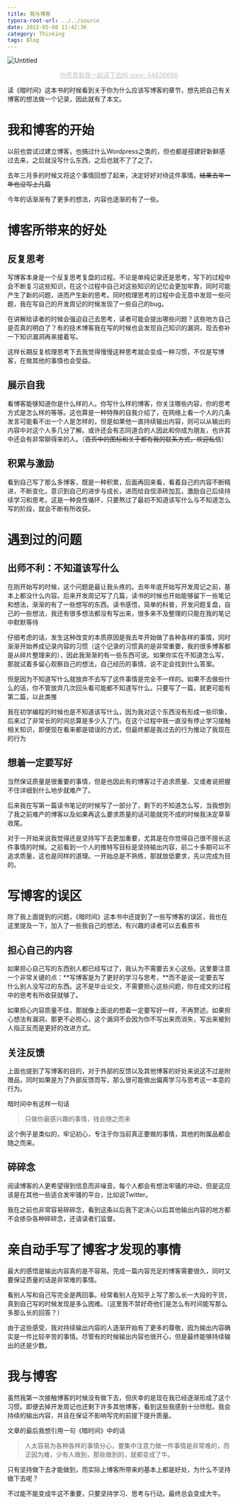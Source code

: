 ```yaml
---
title: 我与博客
typora-root-url: ../../source
date: 2022-05-08 11:42:36
category: Thinking
tags: Blog
---
```


![Untitled](/images/IandBlog/Untitled.png)

<center style="font-size:14px;color:#C0C0C0;text-decoration:underline">你愿意和我一起读下去吗 pixiv: 44636666</center> 

读《暗时间》这本书的时候看到关于你为什么应该写博客的章节，想先把自己有关博客的想法做一个记录，因此就有了本文。

# 我和博客的开始

以前也尝试过建立博客，也搞过什么Wordpress之类的，但也都是搭建好新鲜感过去来，之后就没写什么东西，之后也就不了了之了。

去年三月多的时候又将这个事情回想了起来，决定好好对待这件事情。~~结果去年一年也没写上几篇~~

今年的话渐渐有了更多的想法，内容也逐渐的有了一些。

# 博客所带来的好处

## 反复思考

写博客本身是一个反复思考复盘的过程。不论是单纯记录还是思考，写下的过程中会不断复习这些知识，在这个过程中自己对这些知识的记忆会更加牢靠，同时可能产生了新的问题，进而产生新的思考。同时梳理思考的过程中会无意中发现一些问题，我在写自己的开发周记的时候发现了一些自己的bug。

在讲解给读者的时候会强迫自己去思考，读者可能会提出哪些问题？这些地方自己是否真的明白了？有的技术博客我在写的时候也会发现自己知识的漏洞，现去弥补一下知识漏洞再来接着写。

这样长期反复梳理思考下去我觉得慢慢这种思考就会变成一种习惯，不仅是写博客，在做其他的事情也会受益。

## 展示自我

看博客能够知道你是什么样的人。你写什么样的博客，你关注哪些内容，你的思考方式是怎么样的等等。这也算是一种特殊的自我介绍了，在网络上看一个人的几条发言可能看不出一个人是怎样的，但是如果他一直持续输出内容，则可以从输出的内容中对这个人多几分了解。或许还会有志同道合的人因此和你成为朋友，也许其中还会有非常聊得来的人。（~~首页中的图标和关于都有我的联系方式，欢迎私信~~）

## 积累与激励

看到自己写了那么多博客，既是一种积累，后面再回来看，看着自己的内容不断精进，不断变化，意识到自己的进步与成长，进而给自信添砖加瓦，激励自己后续持续学习和思考。这是一种良性循环，只要熬过了最初不知道该写什么与不知道怎么写的阶段，就会不断有所收获。

# 遇到过的问题

## 出师不利：不知道该写什么

在刚开始写的时候，这个问题是最让我头疼的。去年年底开始写开发周记之前，基本上都没什么内容。后来开发周记写了几篇，读书的时候也开始能够留下一些笔记和想法，渐渐的有了一些想写的东西。读书感悟，简单的科普，开发问题复盘，自己的一些想法，我还有很多想法都没有写出来，很多来不及整理的只能在我的笔记中默默等待

仔细考虑的话，发生这种改变的本质原因是我去年开始做了各种各样的事情，同时渐渐开始养成记录内容的习惯（这个记录的习惯真的是非常重要，我的很多博客都是从碎片整理来的），因此我渐渐的有一些东西可说。如果你实在不知道怎么写，那就试着多留心观察自己的想法，自己经历的事情，说不定会找到什么答案。

但是因为不知道写什么就放弃不去写了这件事情是完全不一样的。如果不去做些什么的话，你不管放弃几次回头看可能都不知道写什么。只要写了一篇，就更可能有第二篇，以此类推

我在初学编程的时候也是不知道该写什么，因为我对这个东西没有形成一些印象，后来过了非常长的时间总算是多少入了门。在这个过程中我一直没有停止学习接触相关知识，即便现在看来都是错误的方式，但最终都是我过去的行为推动了我现在的行为

## 想着一定要写好

当然保证质量是很重要的事情，但是也因此有的博客过于追求质量、又或者说把握不住详细到什么地步就难产了。

后来我在写第一篇读书笔记的时候写了一部分了，剩下的不知道怎么写，当我想到了我之前难产的博客以及如果再这么要求质量的话可能就完不成的时候我决定草草收尾。

对于一开始来说我觉得还是坚持写下去更加重要，尤其是在你觉得自己很不擅长这件事情的时候。之前看到一个人的推特写目标是坚持输出内容，前二十多期可以不追求质量，这也是同样的道理。一开始总是不熟练，那就放低要求，先以完成为目的。

# 写博客的误区

除了我上面提到的问题，《暗时间》这本书中还提到了一些写博客的误区，我也在这里提及一下，加入了一些我自己的想法，有兴趣的读者可以去看原书

## 担心自己的内容

如果担心自己写的东西别人都已经写过了，我认为不需要去关心这些。这里要注意一个非常关键的点：**写博客是为了更好的学习与思考，**而不是说一定要去写什么别人没写过的东西。这不是毕业论文，不需要担心这些问题，你在成文的过程中的思考有所收获就够了。

如果担心内容质量不佳，那就像上面说的想着一定要写好一样，不再赘述。如果担心想法有漏洞，那更不必担心，这个漏洞不会因为你不写出来而消失，写出来被别人指正反而是更好的改进方式。

## 关注反馈

上面也提到了写博客的目的，对于外部的反馈以及其他博客的好处来说这不过是附赠品，同时如果是为了外部反馈而写，那么很可能做出偏离学习与思考这一本意的行为。

暗时间中有这样一句话

> 只做你最感兴趣的事情，钱会随之而来

这个例子是类似的，牢记初心，专注于你当前真正要做的事情，其他的附属品都会随之而来。

## 碎碎念

阅读博客的人更希望得到信息而非噪音。每个人都会有想法牢骚的冲动，但是这应该是在其他一些适合发牢骚的平台，比如说Twitter。

我在之前也非常容易碎碎念，看到这条以后我下定决心以后其他输出内容的地方都不会掺杂各种碎碎念，还请读者们监督。

# 亲自动手写了博客才发现的事情

最大的感悟是输出内容真的是不容易。完成一篇内容充足的博客需要很久，同时又要保证质量的话是非常难的事情。

看别人写和自己写完全是两回事。经常看别人在知乎上写了那么长一大段的干货，真到自己写的时候发现是多么困难。（这里我不禁好奇他们是怎么有时间能写那么多那么长的回答？）

由于这些感受，我对持续输出内容的人逐渐开始有了更多的尊敬，因为输出内容确实是一件比较辛苦的事情。尽管有的时候输出内容也很开心，但是最终能够持续输出的还是少数。

# 我与博客

虽然我第一次接触博客的时候没有做下去，但庆幸的是现在我已经逐渐形成了这个习惯。即便去掉开发周记也还剩下许多其他博客，看到这些我感到十分欣慰。我会持续的输出内容，并且在保证不影响写完的前提下提升质量。

文章的最后我想引用一句《暗时间》中的话

> 人太容易为各种各样的事情分心，要集中注意力做一件事情是非常难的，而正因为难，少有人做到，那些做到的，就都变成了牛。

只有坚持做下去才能做到，而实际上博客所带来的基本上都是好处，为什么不坚持做下去呢？

不过能不能变成牛这不重要，只要坚持学习、思考与行动，最终总会变成大牛。

